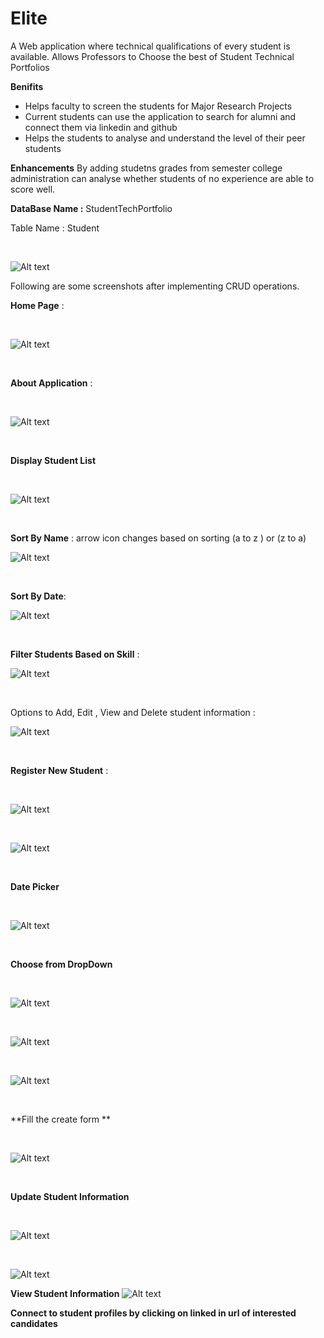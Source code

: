 # Elite
A Web application where technical qualifications of every student is available. Allows Professors to Choose the best of Student Technical Portfolios

**Benifits**

* Helps faculty to screen the students for Major Research Projects
* Current students can use the application to search for alumni and connect them via linkedin and github
* Helps the students to analyse and understand the level of their peer students

**Enhancements**
By adding studetns grades from semester college administration can analyse whether students of no experience are able to score well.


**DataBase Name :** StudentTechPortfolio

Table Name : Student
<p>&nbsp;</p>

![Alt text](/Elite/Images/database.jpg?raw=true "Optional Title")

Following are some screenshots after implementing CRUD operations.

**Home Page** : <p>&nbsp;</p>

![Alt text](/Elite/Images/Home%20Page.jpg?raw=true)
<p>&nbsp;</p>

**About Application** : 
<p>&nbsp;</p>


![Alt text](/Elite/Images/About.jpg?raw=true)
<p>&nbsp;</p>

**Display Student List**
<p>&nbsp;</p>


![Alt text](/Elite/Images/Student%20List.jpg?raw=true)
<p>&nbsp;</p>

**Sort By Name** : arrow icon changes based on sorting (a to z ) or (z to a)

![Alt text](/Elite/Images/Sorting.jpg?raw=true)
<p>&nbsp;</p>


**Sort By Date**:

![Alt text](/Elite/Images/Date%20Sorting.jpg?raw=true)
<p>&nbsp;</p>


**Filter Students Based on Skill** :

![Alt text](/Elite/Images/search%20python.jpg?raw=true)
<p>&nbsp;</p>


Options to Add, Edit , View and Delete student information :

![Alt text](/Elite/Images/Edit%20and%20create%20options.jpg?raw=true)
<p>&nbsp;</p>


**Register New Student** : 
<p>&nbsp;</p>


![Alt text](/Elite/Images/create%20screen.jpg?raw=true)
<p>&nbsp;</p>

![Alt text](/Elite/Images/Create%202.jpg?raw=true)
<p>&nbsp;</p>


**Date Picker**
<p>&nbsp;</p>


![Alt text](/Elite/Images/date%20picker.jpg?raw=true)
<p>&nbsp;</p>


**Choose from DropDown**
<p>&nbsp;</p>


![Alt text](/Elite/Images/choose%20from%20options.jpg?raw=true)
<p>&nbsp;</p>


![Alt text](/Elite/Images/choose%20from%20program.jpg?raw=true)
<p>&nbsp;</p>


![Alt text](/Elite/Images/choose%20from%20options.jpg?raw=true)
<p>&nbsp;</p>


**Fill the create form **
<p>&nbsp;</p>


![Alt text](/Elite/Images/choose%fill%20information.jpg?raw=true)
<p>&nbsp;</p>

**Update Student Information**
<p>&nbsp;</p>



![Alt text](/Elite/Images/Edit%20Student.jpg?raw=true)
<p>&nbsp;</p>

![Alt text](/Elite/Images/Edit%20Student2.jpg?raw=true)



**View Student Information**
![Alt text](/Elite/Images/View%20informtaion.jpg?raw=true)


**Connect to student profiles by clicking on linked in url of interested candidates**
